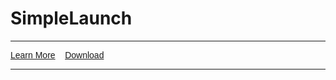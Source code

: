 <h1>SimpleLaunch</h1>

<hr />
<p><span style="font-family:Lucida Sans Unicode,Lucida Grande,sans-serif"><a href="./simplelaunchabout">Learn More</a>&nbsp;&nbsp;&nbsp; <a href="./download-sl">Download</a></span></p>

<hr />
<p style="text-align:center">&nbsp;</p>
